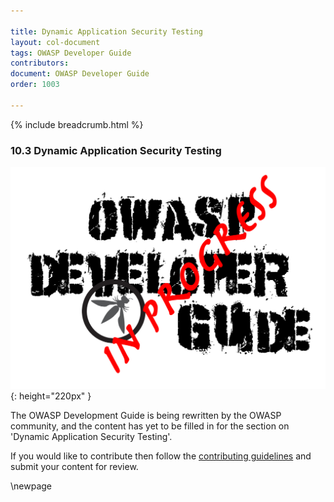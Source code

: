 ```yaml
---

title: Dynamic Application Security Testing
layout: col-document
tags: OWASP Developer Guide
contributors:
document: OWASP Developer Guide
order: 1003

---
```


{% include breadcrumb.html %}

### 10.3 Dynamic Application Security Testing

![Developer Guide](../assets/images/dg_wip.png "OWASP Developer Guide"){: height="220px" }

The OWASP Development Guide is being rewritten by the OWASP community,
and the content has yet to be filled in for the section on 'Dynamic Application Security Testing'.

If you would like to contribute then follow the [contributing guidelines][contribute]
and submit your content for review.

[contribute]: https://github.com/OWASP/www-project-developer-guide/blob/main/contributing.md

\newpage
